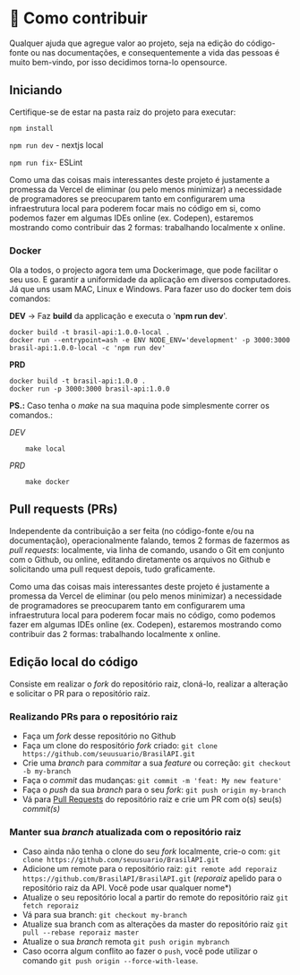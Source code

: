 # :link: Como contribuir

Qualquer ajuda que agregue valor ao projeto, seja na edição do código-fonte ou nas documentações, e consequentemente a vida das pessoas é muito bem-vindo, por isso decidimos torna-lo opensource.

## Iniciando

Certifique-se de estar na pasta raiz do projeto para executar:

```npm install```

```npm run dev``` - nextjs local

```npm run fix```- ESLint

Como uma das coisas mais interessantes deste projeto é justamente a promessa da Vercel de eliminar (ou pelo menos minimizar) a necessidade de programadores se preocuparem tanto em configurarem uma infraestrutura local para poderem focar mais no código em si, como podemos fazer em algumas IDEs online (ex. Codepen), estaremos mostrando como contribuir das 2 formas: trabalhando localmente x online.


### **Docker**

Ola a todos, o projecto agora tem uma Dockerimage, que pode facilitar o seu uso. E garantir a uniformidade da aplicação em diversos computadores. Já que uns usam MAC, Linux e Windows. 
Para fazer uso do docker tem dois comandos:

**DEV** -> Faz **build** da applicação e executa o '**npm run dev**'.

```
docker build -t brasil-api:1.0.0-local .
docker run --entrypoint=ash -e ENV NODE_ENV='development' -p 3000:3000 brasil-api:1.0.0-local -c 'npm run dev'
```

**PRD**
```
docker build -t brasil-api:1.0.0 .
docker run -p 3000:3000 brasil-api:1.0.0
```

**PS.:** Caso tenha o *make* na sua maquina pode simplesmente correr os comandos.:

*DEV*

```
    make local 
```

*PRD*

```
    make docker 
``` 

## Pull requests (PRs)

Independente da contribuição a ser feita (no código-fonte e/ou na documentação), operacionalmente falando, temos 2 formas de fazermos as *pull requests*: localmente, via linha de comando, usando o Git em conjunto com o Github, ou online, editando diretamente os arquivos no Github e solicitando uma pull request depois, tudo graficamente.

Como uma das coisas mais interessantes deste projeto é justamente a promessa da Vercel de eliminar (ou pelo menos minimizar) a necessidade de programadores se preocuparem tanto em configurarem uma infraestrutura local para poderem focar mais no código, como podemos fazer em algumas IDEs online (ex. Codepen), estaremos mostrando como contribuir das 2 formas: trabalhando localmente x online.

## Edição local do código

Consiste em realizar o *fork* do repositório raiz, cloná-lo, realizar a alteração e solicitar o PR para o repositório raiz.

### Realizando PRs para o repositório raiz

- Faça um *fork* desse repositório no Github
- Faça um clone do respositório *fork* criado: `git clone https://github.com/seuusuario/BrasilAPI.git`
- Crie uma *branch* para *commitar* a sua *feature* ou correção: `git checkout -b my-branch`
- Faça o *commit* das mudanças: `git commit -m 'feat: My new feature'`
- Faça o *push* da sua *branch* para o seu *fork*: `git push origin my-branch`
- Vá para [Pull Requests](https://github.com/BrasilAPI/BrasilAPI/pulls) do repositório raiz e crie um PR com o(s) seu(s) *commit(s)*

### Manter sua *branch* atualizada com o repositório raiz

- Caso ainda não tenha o clone do seu *fork* localmente, crie-o com:
`git clone https://github.com/seuusuario/BrasilAPI.git`
- Adicione um remote para o repositório raiz:
`git remote add reporaiz https://github.com/BrasilAPI/BrasilAPI.git` (*reporaiz* apelido para o repositório raiz da API. Você pode usar qualquer nome*)
- Atualize o seu repositório local a partir do remote do repositório raiz
`git fetch reporaiz`
- Vá para sua branch:
`git checkout my-branch`
- Atualize sua branch com as alterações da master do repositório raiz
`git pull --rebase reporaiz master`
- Atualize o sua *branch* remota
`git push origin mybranch`
- Caso ocorra algum conflito ao fazer o `push`, você pode utilizar o comando
`git push origin --force-with-lease`.
